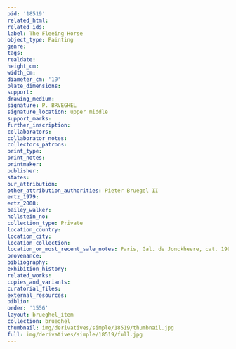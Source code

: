 ```yaml
---
pid: '18519'
related_html: 
related_ids: 
label: The Fleeing Horse
object_type: Painting
genre: 
tags: 
realdate: 
height_cm: 
width_cm: 
diameter_cm: '19'
plate_dimensions: 
support: 
drawing_medium: 
signature: P. BRVEGHEL
signature_location: upper middle
support_marks: 
further_inscription: 
collaborators: 
collaborator_notes: 
collectors_patrons: 
print_type: 
print_notes: 
printmaker: 
publisher: 
states: 
our_attribution: 
other_attribution_authorities: Pieter Bruegel II
ertz_1979: 
ertz_2008: 
bailey_walker: 
hollstein_no: 
collection_type: Private
location_country: 
location_city: 
location_collection: 
location_or_most_recent_sale_notes: Paris, Gal. de Jonckheere, cat. 1991, nr. 7
provenance: 
bibliography: 
exhibition_history: 
related_works: 
copies_and_variants: 
curatorial_files: 
external_resources: 
biblio: 
order: '1556'
layout: brueghel_item
collection: brueghel
thumbnail: img/derivatives/simple/18519/thumbnail.jpg
full: img/derivatives/simple/18519/full.jpg
---
```

